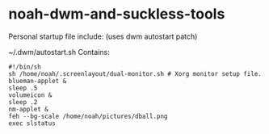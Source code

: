 # noah-dwm-and-suckless-tools

Personal startup file include: (uses dwm autostart patch)

~/.dwm/autostart.sh
Contains:

```
#!/bin/sh
sh /home/noah/.screenlayout/dual-monitor.sh # Xorg monitor setup file.
blueman-applet &
sleep .5
volumeicon &
sleep .2
nm-applet &
feh --bg-scale /home/noah/pictures/dball.png
exec slstatus
```
